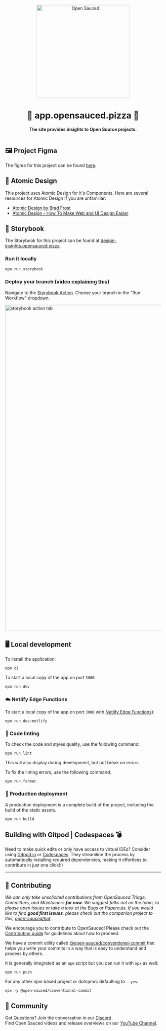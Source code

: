 <div align="center">
  <br>
  <img alt="Open Sauced" src="https://i.ibb.co/7jPXt0Z/logo1-92f1a87f.png" width="300px">
  <h1>🍕 app.opensauced.pizza 🍕</h1>
  <strong>The site provides insights to Open Source projects.</strong>
</div>
<br>

## 🖼️ Project Figma

The figma for this project can be found [here](<https://www.figma.com/file/OpVX6WT7dmWqnwRuEvADMF/OpenSauced-%E2%80%94-Insights-(insights.opensauced.pizza)>).

## 🔬 Atomic Design

This project uses Atomic Design for it's Components. Here are several resources for Atomic Design if you are unfamiliar:

- [Atomic Design by Brad Frost](https://bradfrost.com/blog/post/atomic-web-design/)
- [Atomic Design - How To Make Web and UI Design Easier](https://www.youtube.com/watch?v=W3A33dmp17E)

## 📙 Storybook

The Storybook for this project can be found at [design-insights.opensauced.pizza](https://design-insights.opensauced.pizza).

### Run it locally

```bash
npm run storybook
```

### Deploy your branch ([video explaining this](https://www.loom.com/share/c3a3fa04a4a343da8228bdb9b9a66746))

Navigate to the [Storybook Action](https://github.com/open-sauced/insights/actions/workflows/storybook.yml). Choose your branch in the "Run Workflow" dropdown.

<img width="1050" alt="storybook action tab" src="https://user-images.githubusercontent.com/5713670/178128835-d81205f3-a875-474f-8b4f-46a1ad814fe1.png">

## 🖥️ Local development

To install the application:

```shell
npm ci
```

To start a local copy of the app on port `3000`:

```shell
npm run dev
```

### ☁️️ Netlify Edge Functions

To start a local copy of the app on port `3000` with [Netlify Edge Functions](https://docs.netlify.com/edge-functions/overview/)):

```shell
npm run dev:netlify
```

### 🎨 Code linting

To check the code and styles quality, use the following command:

```shell
npm run lint
```

This will also display during development, but not break on errors.

To fix the linting errors, use the following command:

```shell
npm run format
```

### 🚀 Production deployment

A production deployment is a complete build of the project, including the build of the static assets.

```shell
npm run build
```
<a name="building-with-gitpod"></a>

## Building with Gitpod | Codespaces 💣

Need to make quick edits or only have access to virtual IDEs? Consider using [Gitpod.io](https://gitpod.io/#https://github.com/opensauced/app) or [Codespaces](https://codespaces.new/opensauced/app). They streamline the process by automatically installing required dependencies, making it effortless to contribute in just one click!:)

---
## 🤝 Contributing

_We can only take unsolicited contributions from OpenSauced Triage, Committers, and Maintainers **for now**. We suggest folks not on the team, to please open issues or take a look at the [Bugs](https://github.com/orgs/open-sauced/projects/6) or [Papercuts](https://github.com/open-sauced/insights/issues?q=is%3Aopen+is%3Aissue+milestone%3APapercuts). If you would like to find **good first issues**, please check out the companion project to this, [open-sauced/hot](https://github.com/open-sauced/hot/issues)._

We encourage you to contribute to OpenSauced! Please check out the [Contributing guide](https://docs.opensauced.pizza/contributing/introduction-to-contributing/) for guidelines about how to proceed.

We have a commit utility called [@open-sauced/conventional-commit](https://github.com/open-sauced/conventional-commit) that helps you write your commits in a way that is easy to understand and process by others.

It is generally integrated as an `npm` script but you can run it with `npx` as well:

```shell
npm run push
```

For any other npm based project or dotnpmrc defaulting to `--yes`:

```shell
npx -y @open-sauced/conventional-commit
```

## 🍕 Community

Got Questions? Join the conversation in our [Discord](https://discord.gg/U2peSNf23P).  
Find Open Sauced videos and release overviews on our [YouTube Channel](https://www.youtube.com/channel/UCklWxKrTti61ZCROE1e5-MQ).
